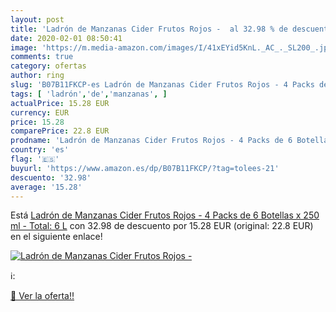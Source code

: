 ```yaml
---
layout: post
title: 'Ladrón de Manzanas Cider Frutos Rojos -  al 32.98 % de descuento'
date: 2020-02-01 08:50:41
image: 'https://m.media-amazon.com/images/I/41xEYid5KnL._AC_._SL200_.jpg'
comments: true
category: ofertas
author: ring
slug: 'B07B11FKCP-es Ladrón de Manzanas Cider Frutos Rojos - 4 Packs de 6...'
tags: [ 'ladrón','de','manzanas', ]
actualPrice: 15.28 EUR
currency: EUR
price: 15.28
comparePrice: 22.8 EUR
prodname: 'Ladrón de Manzanas Cider Frutos Rojos - 4 Packs de 6 Botellas x 250 ml - Total: 6 L'
country: 'es'
flag: '🇪🇸'
buyurl: 'https://www.amazon.es/dp/B07B11FKCP/?tag=tolees-21'
descuento: '32.98'
average: '15.28'
---
```


Está [Ladrón de Manzanas Cider Frutos Rojos - 4 Packs de 6 Botellas x 250 ml - Total: 6 L](https://www.amazon.es/dp/B07B11FKCP/?tag=tolees-21) con 32.98 de descuento por 15.28 EUR (original: 22.8 EUR) en el siguiente enlace!

[![Ladrón de Manzanas Cider Frutos Rojos - ](https://m.media-amazon.com/images/I/41xEYid5KnL._AC_._SL200_.jpg)](https://www.amazon.es/dp/B07B11FKCP/?tag=tolees-21)

ℹ️:


[🛒 Ver la oferta!!](https://www.amazon.es/dp/B07B11FKCP/?tag=tolees-21)
